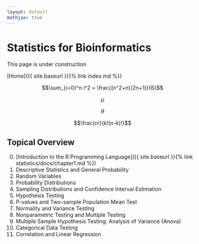 ```yaml
---
layout: default
mathjax: true
---
```


# Statistics for Bioinformatics

This page is under construction

[Home]({{ site.baseurl }}{% link index.md %})

$$\sum_{i=0}^n i^2 = \frac{(n^2+n)(2n+1)}{6}$$

$$\mu$$

$$\theta$$

$$\frac{n!}{k!(n-k)!}$$

## Topical Overview

0. [Introduction to the R Programming Language]({{ site.baseurl }}{% link statistics/docs/chapter1.md %})
1. Descriptive Statistics and General Probability
2. Random Variables
3. Probability Distributions
4. Sampling Distributions and Confidence Interval Estimation
5. Hypothesis Testing
6. P-values and Two-sample Population Mean Test
7. Normality and Variance Testing
8. Nonparametric Testing and Multiple Testing
9. Multiple Sample Hypothesis Testing: Analysis of Variance (Anova)
10. Categorical Data Testing
11. Correlation and Linear Regression



